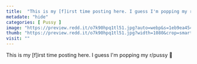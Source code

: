 ```yaml
---
title:  "This is my [f]irst time posting here. I guess I'm popping my r/pussy 🍒"
metadate: "hide"
categories: [ Pussy ]
image: "https://preview.redd.it/o7k90hpq1tl51.jpg?auto=webp&s=1eb9ea454911ab262ff82bb6cb23fbd33b077141"
thumb: "https://preview.redd.it/o7k90hpq1tl51.jpg?width=1080&crop=smart&auto=webp&s=3c90a97eea1f6fe32fec5335175fd50e6e0f918d"
visit: ""
---
```

This is my [f]irst time posting here. I guess I'm popping my r/pussy 🍒
